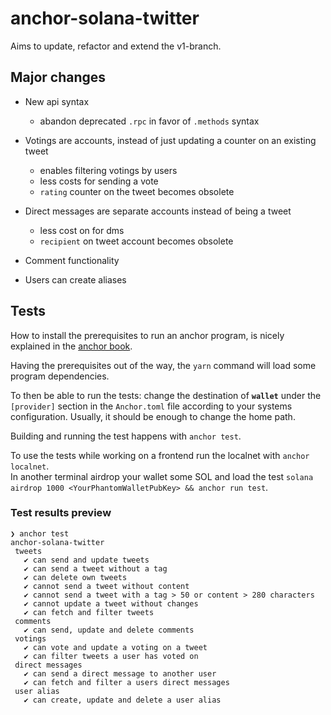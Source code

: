 # anchor-solana-twitter

Aims to update, refactor and extend the v1-branch.

## Major changes

-  New api syntax

   -  abandon deprecated `.rpc` in favor of `.methods` syntax

-  Votings are accounts, instead of just updating a counter on an existing tweet

   -  enables filtering votings by users
   -  less costs for sending a vote
   -  `rating` counter on the tweet becomes obsolete

-  Direct messages are separate accounts instead of being a tweet

   -  less cost on for dms
   -  `recipient` on tweet account becomes obsolete

-  Comment functionality

-  Users can create aliases

## Tests

How to install the prerequisites to run an anchor program, is nicely explained in the [anchor book][1].

Having the prerequisites out of the way, the `yarn` command will load some program dependencies.

To then be able to run the tests: change the destination of **`wallet`** under the `[provider]` section in the `Anchor.toml` file according to your systems configuration. 
Usually, it should be enough to change the home path.

Building and running the test happens with `anchor test`.

To use the tests while working on a frontend run the localnet with `anchor localnet`.<br>
In another terminal airdrop your wallet some SOL and load the test `solana airdrop 1000 <YourPhantomWalletPubKey> && anchor run test`.

### Test results preview

```
❯ anchor test                                                                                              
anchor-solana-twitter
 tweets
   ✔ can send and update tweets
   ✔ can send a tweet without a tag
   ✔ can delete own tweets
   ✔ cannot send a tweet without content
   ✔ cannot send a tweet with a tag > 50 or content > 280 characters
   ✔ cannot update a tweet without changes
   ✔ can fetch and filter tweets
 comments
   ✔ can send, update and delete comments
 votings
   ✔ can vote and update a voting on a tweet
   ✔ can filter tweets a user has voted on
 direct messages
   ✔ can send a direct message to another user
   ✔ can fetch and filter a users direct messages
 user alias
   ✔ can create, update and delete a user alias
```

[1]: https://book.anchor-lang.com/getting_started/installation.html

